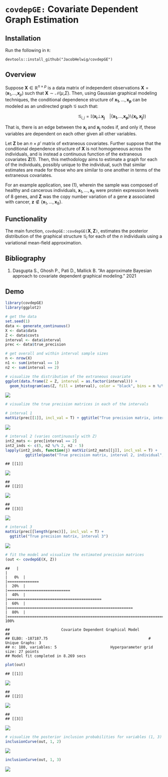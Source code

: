
# `covdepGE:` Covariate Dependent Graph Estimation

## Installation

Run the following in `R`:

`devtools::install_github("JacobHelwig/covdepGE")`

## Overview

Suppose **X** ∈ ℝ<sup>*n* × *p*</sup> is a data matrix of independent
observations **X** = (**x**<sub>1</sub>,...,**x**<sub>*p*</sub>) such
that **X** ∼ 𝒩(*μ*,*Σ*). Then, using Gaussian graphical modeling
techniques, the conditional dependence structure of
**x**<sub>**1**</sub>, ..., **x**<sub>**p**</sub> can be modeled as an
undirected graph 𝒢 such that:

                  𝒢<sub>*i*, *j*</sub> = 𝕀(**x**<sub>**i**</sub>⊥**x**<sub>**j**</sub>  \|{**x**<sub>**1**</sub>,…,**x**<sub>**p**</sub>}\\{**x**<sub>**i**</sub>**,** **x**<sub>**j**</sub>})

That is, there is an edge between the **x**<sub>**i**</sub> and
**x**<sub>**j**</sub> nodes if, and only if, these variables are
dependent on each other given all other variables.

Let **Z** be an *n* × *p*′ matrix of extraneous covariates. Further
suppose that the conditional dependence structure of **X** is not
homogeneous across the individuals, and is instead a continuous function
of the extraneous covariates **Z**(1). Then, this methodology aims to
estimate a graph for each of the individuals, possibly unique to the
individual, such that similar estimates are made for those who are
similar to one another in terms of the extraneous covariates.

For an example application, see (1), wherein the sample was composed of
healthy and cancerous individuals,
**x**<sub>1</sub>, ..., **x**<sub>8</sub> were protein expression levels
of 8 genes, and **Z** was the copy number variation of a gene **z**
associated with cancer,
**z** ∉ {**x**<sub>1</sub>, ..., **x**<sub>8</sub>}.

## Functionality

The main function, `covdepGE::covdepGE(`**X**, **Z**`)`, estimates the
posterior distribution of the graphical structure 𝒢<sub>*l*</sub> for
each of the *n* individuals using a variational mean-field
approximation.

## Bibliography

1.  Dasgupta S., Ghosh P., Pati D., Mallick B. “An approximate Bayesian
    approach to covariate dependent graphical modeling.” 2021

## Demo

``` r
library(covdepGE)
library(ggplot2)

# get the data
set.seed(1)
data <- generate_continuous()
X <- data$data
Z <- data$covts
interval <- data$interval
prec <- data$true_precision

# get overall and within interval sample sizes
n <- nrow(X)
n1 <- sum(interval == 1)
n2 <- sum(interval == 2)

# visualize the distribution of the extraneous covariate
ggplot(data.frame(Z = Z, interval = as.factor(interval))) +
  geom_histogram(aes(Z, fill = interval), color = "black", bins = n %/% 5)
```

![](README_files/figure-gfm/unnamed-chunk-1-1.png)<!-- -->

``` r
# visualize the true precision matrices in each of the intervals

# interval 1
matViz(prec[[1]], incl_val = T) + ggtitle("True precision matrix, interval 1")
```

![](README_files/figure-gfm/unnamed-chunk-1-2.png)<!-- -->

``` r
# interval 2 (varies continuously with Z)
int2_mats <- prec[interval == 2]
int2_inds <- c(5, n2 %/% 2, n2 - 5)
lapply(int2_inds, function(j) matViz(int2_mats[[j]], incl_val = T) +
         ggtitle(paste("True precision matrix, interval 2, individual", j)))
```

    ## [[1]]

![](README_files/figure-gfm/unnamed-chunk-1-3.png)<!-- -->

    ## 
    ## [[2]]

![](README_files/figure-gfm/unnamed-chunk-1-4.png)<!-- -->

    ## 
    ## [[3]]

![](README_files/figure-gfm/unnamed-chunk-1-5.png)<!-- -->

``` r
# interval 3
matViz(prec[[length(prec)]], incl_val = T) +
  ggtitle("True precision matrix, interval 3")
```

![](README_files/figure-gfm/unnamed-chunk-1-6.png)<!-- -->

``` r
# fit the model and visualize the estimated precision matrices
(out <- covdepGE(X, Z))
```

    ##   |                                                                              |                                                                      |   0%  |                                                                              |==============                                                        |  20%  |                                                                              |============================                                          |  40%  |                                                                              |==========================================                            |  60%  |                                                                              |========================================================              |  80%  |                                                                              |======================================================================| 100%

    ##                       Covariate Dependent Graphical Model
    ## 
    ## ELBO: -187187.75                                             # Unique Graphs: 3
    ## n: 180, variables: 5                        Hyperparameter grid size: 27 points
    ## Model fit completed in 8.269 secs

``` r
plot(out)
```

    ## [[1]]

![](README_files/figure-gfm/unnamed-chunk-1-7.png)<!-- -->

    ## 
    ## [[2]]

![](README_files/figure-gfm/unnamed-chunk-1-8.png)<!-- -->

    ## 
    ## [[3]]

![](README_files/figure-gfm/unnamed-chunk-1-9.png)<!-- -->

``` r
# visualize the posterior inclusion probabilities for variables (1, 3) and (1, 2)
inclusionCurve(out, 1, 2)
```

![](README_files/figure-gfm/unnamed-chunk-1-10.png)<!-- -->

``` r
inclusionCurve(out, 1, 3)
```

![](README_files/figure-gfm/unnamed-chunk-1-11.png)<!-- -->
